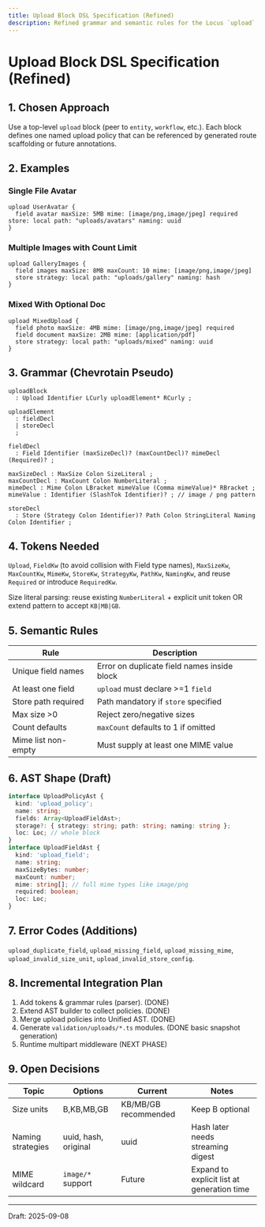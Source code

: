 ```yaml
---
title: Upload Block DSL Specification (Refined)
description: Refined grammar and semantic rules for the Locus `upload` block.
---
```


# Upload Block DSL Specification (Refined)

## 1. Chosen Approach
Use a top-level `upload` block (peer to `entity`, `workflow`, etc.). Each block defines one named upload policy that can be referenced by generated route scaffolding or future annotations.

## 2. Examples
### Single File Avatar
```
upload UserAvatar {
  field avatar maxSize: 5MB mime: [image/png,image/jpeg] required store: local path: "uploads/avatars" naming: uuid
}
```

### Multiple Images with Count Limit
```
upload GalleryImages {
  field images maxSize: 8MB maxCount: 10 mime: [image/png,image/jpeg]
  store strategy: local path: "uploads/gallery" naming: hash
}
```

### Mixed With Optional Doc
```
upload MixedUpload {
  field photo maxSize: 4MB mime: [image/png,image/jpeg] required
  field document maxSize: 2MB mime: [application/pdf]
  store strategy: local path: "uploads/mixed" naming: uuid
}
```

## 3. Grammar (Chevrotain Pseudo)
```
uploadBlock
  : Upload Identifier LCurly uploadElement* RCurly ;

uploadElement
  : fieldDecl
  | storeDecl
  ;

fieldDecl
  : Field Identifier (maxSizeDecl)? (maxCountDecl)? mimeDecl (Required)? ;

maxSizeDecl : MaxSize Colon SizeLiteral ;
maxCountDecl : MaxCount Colon NumberLiteral ;
mimeDecl : Mime Colon LBracket mimeValue (Comma mimeValue)* RBracket ;
mimeValue : Identifier (SlashTok Identifier)? ; // image / png pattern

storeDecl
  : Store (Strategy Colon Identifier)? Path Colon StringLiteral Naming Colon Identifier ;
```

## 4. Tokens Needed
`Upload`, `FieldKw` (to avoid collision with Field type names), `MaxSizeKw`, `MaxCountKw`, `MimeKw`, `StoreKw`, `StrategyKw`, `PathKw`, `NamingKw`, and reuse `Required` or introduce `RequiredKw`.

Size literal parsing: reuse existing `NumberLiteral` + explicit unit token OR extend pattern to accept `KB|MB|GB`.

## 5. Semantic Rules
| Rule | Description |
|------|-------------|
| Unique field names | Error on duplicate field names inside block |
| At least one field | `upload` must declare >=1 `field` |
| Store path required | Path mandatory if `store` specified |
| Max size >0 | Reject zero/negative sizes |
| Count defaults | `maxCount` defaults to 1 if omitted |
| Mime list non-empty | Must supply at least one MIME value |

## 6. AST Shape (Draft)
```ts
interface UploadPolicyAst {
  kind: 'upload_policy';
  name: string;
  fields: Array<UploadFieldAst>;
  storage?: { strategy: string; path: string; naming: string };
  loc: Loc; // whole block
}
interface UploadFieldAst {
  kind: 'upload_field';
  name: string;
  maxSizeBytes: number;
  maxCount: number;
  mime: string[]; // full mime types like image/png
  required: boolean;
  loc: Loc;
}
```

## 7. Error Codes (Additions)
`upload_duplicate_field`, `upload_missing_field`, `upload_missing_mime`, `upload_invalid_size_unit`, `upload_invalid_store_config`.

## 8. Incremental Integration Plan
1. Add tokens & grammar rules (parser). (DONE)
2. Extend AST builder to collect policies. (DONE)
3. Merge upload policies into Unified AST. (DONE)
4. Generate `validation/uploads/*.ts` modules. (DONE basic snapshot generation)
5. Runtime multipart middleware (NEXT PHASE)

## 9. Open Decisions
| Topic | Options | Current | Notes |
|-------|---------|---------|-------|
| Size units | B,KB,MB,GB | KB/MB/GB recommended | Keep B optional |
| Naming strategies | uuid, hash, original | uuid | Hash later needs streaming digest |
| MIME wildcard | `image/*` support | Future | Expand to explicit list at generation time |

---
Draft: 2025-09-08
